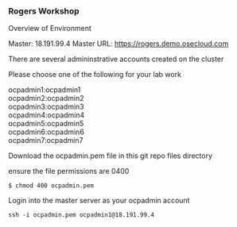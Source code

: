 ### Rogers Workshop  

Overview of Environment  

Master: 18.191.99.4
Master URL: https://rogers.demo.osecloud.com  


There are several admininstrative accounts created on the cluster  

Please choose one of the following for your lab work

ocpadmin1:ocpadmin1  
ocpadmin2:ocpadmin2  
ocpadmin3:ocpadmin3  
ocpadmin4:ocpadmin4  
ocpadmin5:ocpadmin5  
ocpadmin6:ocpadmin6  
ocpadmin7:ocpadmin7  


Download the ocpadmin.pem file in this git repo files directory  

ensure the file permissions are 0400

```  
$ chmod 400 ocpadmin.pem  
```  

Login into the master server as your ocpadmin account  


```
ssh -i ocpadmin.pem ocpadmin1@18.191.99.4  
```  




